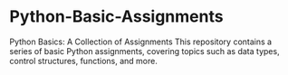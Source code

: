 # Python-Basic-Assignments
Python Basics: A Collection of Assignments  This repository contains a series of basic Python assignments, covering topics such as data types, control structures, functions, and more.
